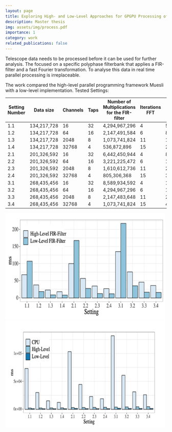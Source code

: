 ```yaml
---
layout: page
title: Exploring High- and Low-Level Approaches for GPGPU Processing of Telescope Data.
description: Master thesis
img: assets/img/process.pdf
importance: 1
category: work
related_publications: false
---
```


<a href="assets/pdf/masterthesis.pdf"><i class="fa-solid fa-file-pdf"></i></a>

Telescope data needs to be processed before it can be used for further analysis.
The focused on a specific polyphase filterbank that applies a FIR-filter and a fast Fourier transformation.
To analyse this data in real time parallel processing is irreplaceable.

The work compared the high-level parallel programming framework Muesli with a low-level implementation.
Tested Settings:

| Setting Number | Data size                        | Channels | Taps | Number of Multiplications for the FIR-filter | Iterations FFT | Number of FFT steps |
|----------------|----------------------------------|----------|------|----------------------------------------------|----------------|---------------------------|
| 1.1      | 134,217,728 | 16       | 32   | 4,294,967,296                                | 4              | 536,870,912               |
| 1.2      | 134,217,728 | 64       | 16   | 2,147,491,584                                | 6              | 805,309,344               |
| 1.3      | 134,217,728 | 2048     | 8    | 1,073,741,824                                | 11             | 1,476,400,464             |
| 1.4     | 134,217,728 | 32768    | 4    | 536,872,896                                  | 15             | 2,013,273,360             |
| 2.1      | 201,326,592 | 16       | 32   | 6,442,450,944                                | 4              | 805,306,368               |
| 2.2      | 201,326,592 | 64       | 16   | 3,221,225,472                                | 6              | 1,207,959,552             |
| 2.3      | 201,326,592 | 2048     | 8    | 1,610,612,736                                | 11             | 221,459,249               |
| 2.4      | 201,326,592 | 32768    | 4    | 805,306,368                                  | 15             | 3,019,898,880             |
| 3.1      | 268,435,456 | 16       | 32   | 8,589,934,592                                | 4              | 1,073,741,824             |
| 3.2      | 268,435,456 | 64       | 16   | 4,294,967,296                                | 6              | 1,610,612,736             |
| 3.3      | 268,435,456| 2048     | 8    | 2,147,483,648                                | 11             | 2,952,790,016             |
| 3.4      | 268,435,456 | 32768    | 4    | 1,073,741,824                                | 15             | 4,026,531,840             |

<img src="assets/img/lowhigh.png" alt="Comparison Low-level High-level" width="500" height="333">
<img src="assets/img/results.png" alt="Comparison All Results" width="500" height="333">
